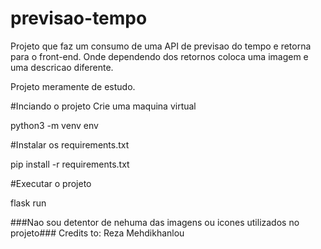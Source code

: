 # previsao-tempo
Projeto que faz um consumo de uma API de previsao do tempo e retorna para o front-end. Onde dependendo dos retornos coloca uma imagem e uma descricao diferente.

Projeto meramente de estudo.




#Inciando o projeto
Crie uma maquina virtual

python3 -m venv env


#Instalar os requirements.txt

pip install -r requirements.txt

#Executar o projeto

flask run 





###Nao sou detentor de nehuma das imagens ou icones utilizados no projeto###
Credits to: Reza Mehdikhanlou
